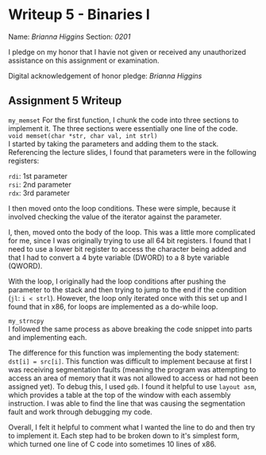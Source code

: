 Writeup 5 - Binaries I
======

Name: *Brianna Higgins*
Section: *0201*

I pledge on my honor that I havie not given or received any unauthorized assistance on this assignment or examination.

Digital acknowledgement of honor pledge: *Brianna Higgins*

## Assignment 5 Writeup

`my_memset`
For the first function, I chunk the code into three sections to implement it.  The three sections were essentially one line of the code.   
`void memset(char *str, char val, int strl)`   
I started by taking the parameters and adding them to the stack.  Referencing the lecture slides, I found that parameters were in the following registers:   

`rdi`: 1st parameter   
`rsi`: 2nd parameter   
`rdx`: 3rd parameter   

I then moved onto the loop conditions.  These were simple, because it involved checking the value of the iterator against the parameter.   

I, then, moved onto the body of the loop.  This was a little more complicated for me, since I was originally trying to use all 64 bit registers.  I found that I need to use a lower bit register to access the  character being added and that I had to convert a 4 byte variable (DWORD) to a 8 byte variable (QWORD).

With the loop, I originally had the loop conditions after pushing the parameter to the stack and then trying to jump to the end if the condition (`jl`: `i < strl`).  However, the loop only iterated once with this set up and I found that in x86, for loops are implemented as a do-while loop.   

`my_strncpy`   
I followed the same process as above breaking the code snippet into parts and implementing each.

The difference for this function was implementing the body statement: `dst[i] = src[i]`.  This function was difficult to implement because at first I was receiving segmentation faults (meaning the program was attempting to access an area of memory that it was not allowed to access or had not been assigned yet).  To debug this, I used `gdb`.  I found it helpful to use `layout asm`, which provides a table at the top of the window with each assembly instruction.  I was able to find the line that was causing the segmentation fault and work through debugging my code.

Overall, I felt it helpful to comment what I wanted the line to do and then try to implement it.  Each step had to be broken down to it's simplest form, which turned one line of C code into sometimes 10 lines of x86.
